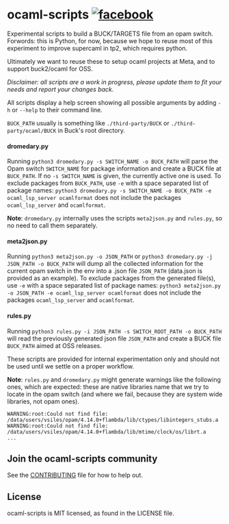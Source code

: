 # ocaml-scripts [![facebook](https://circleci.com/gh/facebook/ocaml-scripts.svg?style=svg)](https://app.circleci.com/pipelines/github/facebook/ocaml-scripts)

Experimental scripts to build a BUCK/TARGETS file from an opam switch.
Forwords: this is Python, for now, because we hope to reuse most of this experiment to
improve supercaml in tp2, which requires python.

Ultimately we want to reuse these to setup ocaml projects at Meta, and
to support buck2/ocaml for OSS.

*Disclaimer: all scripts are a work in progress, please update them
to fit your needs and report your changes back.*

All scripts display a help screen showing all possible arguments by adding `-h` or `--help` to their command line.

`BUCK_PATH` usually is something like `./third-party/BUCK` or `./third-party/ocaml/BUCK` in Buck's root directory.

#### dromedary.py

Running `python3 dromedary.py -s SWITCH_NAME -o BUCK_PATH` will parse the Opam switch `SWITCH_NAME` for package information and create a BUCK file at `BUCK_PATH`. If no `-s SWITCH_NAME` is given, the currently active one is used. To exclude packages from `BUCK_PATH`, use `-e` with a space separated list of package names: `python3 dromedary.py -s SWITCH_NAME -o BUCK_PATH -e ocaml_lsp_server ocamlformat` does not include the packages `ocaml_lsp_server` and `ocamlformat`.

**Note**: `dromedary.py` internally uses the scripts `meta2json.py` and `rules.py`, so no need to call them separately.

#### meta2json.py

Running `python3 meta2json.py -o JSON_PATH` or `python3 dromedary.py -j JSON_PATH -o BUCK_PATH` will dump all the collected information for the current opam switch in the env into a .json file `JSON_PATH` (data.json is provided as an example). To exclude packages from the generated file(s), use `-e` with a space separated list of package names: `python3 meta2json.py -o JSON_PATH -e ocaml_lsp_server ocamlformat` does not include the packages `ocaml_lsp_server` and `ocamlformat`.

#### rules.py

Running `python3 rules.py -i JSON_PATH -s SWITCH_ROOT_PATH -o BUCK_PATH` will read the previously generated json file `JSON_PATH` and
create a BUCK file `BUCK_PATH` aimed at OSS releases.

These scripts are provided for internal experimentation only and should not be
used until we settle on a proper workflow.

**Note**: `rules.py` and `dromedary.py` might generate warnings like the following ones, which are
expected: these are native libraries name that we try to locate in the opam
switch (and where we fail, because they are system wide libraries, not opam
ones).

```
WARNING:root:Could not find file: /data/users/vsiles/opam/4.14.0+flambda/lib/ctypes/libintegers_stubs.a
WARNING:root:Could not find file: /data/users/vsiles/opam/4.14.0+flambda/lib/mtime/clock/os/librt.a
...
```

## Join the ocaml-scripts community
See the [CONTRIBUTING](CONTRIBUTING.md) file for how to help out.

## License
ocaml-scripts is MIT licensed, as found in the LICENSE file.
